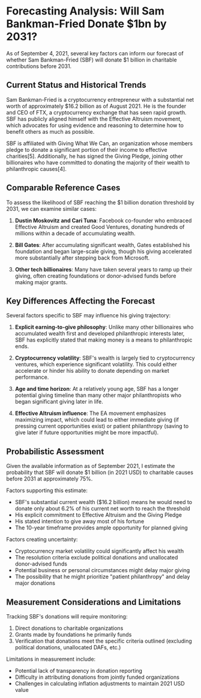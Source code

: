 # Forecasting Analysis: Will Sam Bankman-Fried Donate $1bn by 2031?

As of September 4, 2021, several key factors can inform our forecast of whether Sam Bankman-Fried (SBF) will donate $1 billion in charitable contributions before 2031.

## Current Status and Historical Trends

Sam Bankman-Fried is a cryptocurrency entrepreneur with a substantial net worth of approximately $16.2 billion as of August 2021. He is the founder and CEO of FTX, a cryptocurrency exchange that has seen rapid growth. SBF has publicly aligned himself with the Effective Altruism movement, which advocates for using evidence and reasoning to determine how to benefit others as much as possible.

SBF is affiliated with Giving What We Can, an organization whose members pledge to donate a significant portion of their income to effective charities[5]. Additionally, he has signed the Giving Pledge, joining other billionaires who have committed to donating the majority of their wealth to philanthropic causes[4].

## Comparable Reference Cases

To assess the likelihood of SBF reaching the $1 billion donation threshold by 2031, we can examine similar cases:

1. **Dustin Moskovitz and Cari Tuna**: Facebook co-founder who embraced Effective Altruism and created Good Ventures, donating hundreds of millions within a decade of accumulating wealth.

2. **Bill Gates**: After accumulating significant wealth, Gates established his foundation and began large-scale giving, though his giving accelerated more substantially after stepping back from Microsoft.

3. **Other tech billionaires**: Many have taken several years to ramp up their giving, often creating foundations or donor-advised funds before making major grants.

## Key Differences Affecting the Forecast

Several factors specific to SBF may influence his giving trajectory:

1. **Explicit earning-to-give philosophy**: Unlike many other billionaires who accumulated wealth first and developed philanthropic interests later, SBF has explicitly stated that making money is a means to philanthropic ends.

2. **Cryptocurrency volatility**: SBF's wealth is largely tied to cryptocurrency ventures, which experience significant volatility. This could either accelerate or hinder his ability to donate depending on market performance.

3. **Age and time horizon**: At a relatively young age, SBF has a longer potential giving timeline than many other major philanthropists who began significant giving later in life.

4. **Effective Altruism influence**: The EA movement emphasizes maximizing impact, which could lead to either immediate giving (if pressing current opportunities exist) or patient philanthropy (saving to give later if future opportunities might be more impactful).

## Probabilistic Assessment

Given the available information as of September 2021, I estimate the probability that SBF will donate $1 billion (in 2021 USD) to charitable causes before 2031 at approximately 75%.

Factors supporting this estimate:
- SBF's substantial current wealth ($16.2 billion) means he would need to donate only about 6.2% of his current net worth to reach the threshold
- His explicit commitment to Effective Altruism and the Giving Pledge
- His stated intention to give away most of his fortune
- The 10-year timeframe provides ample opportunity for planned giving

Factors creating uncertainty:
- Cryptocurrency market volatility could significantly affect his wealth
- The resolution criteria exclude political donations and unallocated donor-advised funds
- Potential business or personal circumstances might delay major giving
- The possibility that he might prioritize "patient philanthropy" and delay major donations

## Measurement Considerations and Limitations

Tracking SBF's donations will require monitoring:
1. Direct donations to charitable organizations
2. Grants made by foundations he primarily funds
3. Verification that donations meet the specific criteria outlined (excluding political donations, unallocated DAFs, etc.)

Limitations in measurement include:
- Potential lack of transparency in donation reporting
- Difficulty in attributing donations from jointly funded organizations
- Challenges in calculating inflation adjustments to maintain 2021 USD value